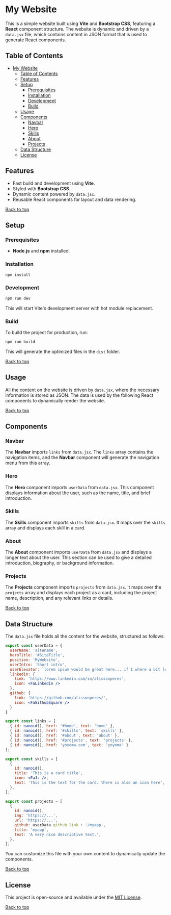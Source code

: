# My Website

This is a simple website built using **Vite** and **Bootstrap CSS**, featuring a **React** component structure. The website is dynamic and driven by a `data.jsx` file, which contains content in JSON format that is used to generate React components.

## Table of Contents

- [My Website](#my-website)
  - [Table of Contents](#table-of-contents)
  - [Features](#features)
  - [Setup](#setup)
    - [Prerequisites](#prerequisites)
    - [Installation](#installation)
    - [Development](#development)
    - [Build](#build)
  - [Usage](#usage)
  - [Components](#components)
    - [Navbar](#navbar)
    - [Hero](#hero)
    - [Skills](#skills)
    - [About](#about)
    - [Projects](#projects)
  - [Data Structure](#data-structure)
  - [License](#license)

## Features

- Fast build and development using **Vite**.
- Styled with **Bootstrap CSS**.
- Dynamic content powered by `data.jsx`.
- Reusable React components for layout and data rendering.

[Back to top](#table-of-contents)

## Setup

### Prerequisites

- **Node.js** and **npm** installed.

### Installation

```bash
npm install
```

### Development

```bash
npm run dev
```

This will start Vite's development server with hot module replacement.

### Build

To build the project for production, run:

```bash
npm run build
```

This will generate the optimized files in the `dist` folder.

[Back to top](#table-of-contents)

## Usage

All the content on the website is driven by `data.jsx`, where the necessary information is stored as JSON. The data is used by the following React components to dynamically render the website.

[Back to top](#table-of-contents)

## Components

### Navbar

The **Navbar** imports `links` from `data.jsx`. The `links` array contains the navigation items, and the **Navbar** component will generate the navigation menu from this array.

### Hero

The **Hero** component imports `userData` from `data.jsx`. This component displays information about the user, such as the name, title, and brief introduction.

### Skills

The **Skills** component imports `skills` from `data.jsx`. It maps over the `skills` array and displays each skill in a card.

### About

The **About** component imports `userData` from `data.jsx` and displays a longer text about the user. This section can be used to give a detailed introduction, biography, or background information.

### Projects

The **Projects** component imports `projects` from `data.jsx`. It maps over the `projects` array and displays each project as a card, including the project name, description, and any relevant links or details.

[Back to top](#table-of-contents)

## Data Structure

The `data.jsx` file holds all the content for the website, structured as follows:

```jsx
export const userData = {
  userName: 'sitename',
  heroTitle: '#SiteTitle',
  position: 'MyWebsite',
  userIntro: 'Short intro',
  userElevator: `lorem ipsum would be great here... if I where a bit less lazy`,
  linkedin: {
    link: 'https://www.linkedin.com/in/alissonperes',
    icon: <FaLinkedin />
  },
  github: {
    link: 'https://github.com/alissonperes/',
    icon: <FaGithubSquare />
  }
}

export const links = [
  { id: nanoid(), href: '#home', text: 'home' },
  { id: nanoid(), href: '#skills', text: 'skills' },
  { id: nanoid(), href: '#about', text: 'about' },
  { id: nanoid(), href: '#projects', text: 'projects' },
  { id: nanoid(), href: 'yoyoma.com', text: 'yoyoma' }
];

export const skills = [
  {
    id: nanoid(),
    title: 'This is a card title',
    icon: <FaJs />,
    text: 'This is the text for the card. there is also an icon here',
  },
];

export const projects = [
  {
    id: nanoid(),
    img: 'https://...',
    url: 'https://...',
    github: userData.github.link + '/myapp',
    title: 'myapp',
    text: 'A very nice descriptive text.',
  },
];

```

You can customize this file with your own content to dynamically update the components.

[Back to top](#table-of-contents)

## License

This project is open-source and available under the [MIT License](LICENSE).

[Back to top](#table-of-contents)
